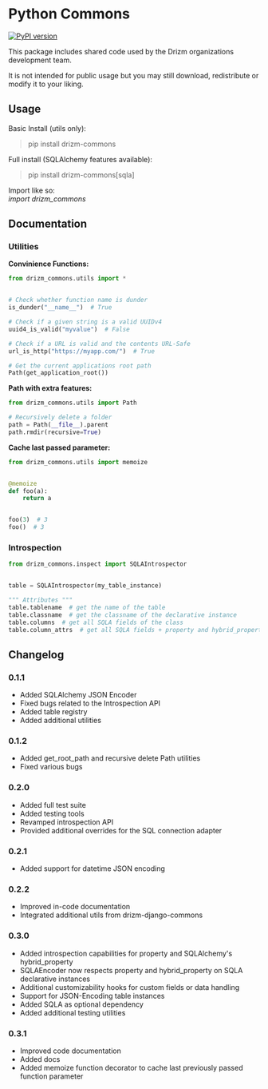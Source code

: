 # Python Commons
[![PyPI version](https://badge.fury.io/py/drizm-commons.svg)](https://badge.fury.io/py/drizm-commons)  

This package includes shared code used by
the Drizm organizations development team.  

It is not intended for public usage but you
may still download, redistribute or 
modify it to your liking.

## Usage

Basic Install (utils only):  
>pip install drizm-commons


Full install (SQLAlchemy features available):  
>pip install drizm-commons[sqla]

Import like so:  
*import drizm_commons*

## Documentation

### Utilities

**Convinience Functions:**  
````python
from drizm_commons.utils import *


# Check whether function name is dunder
is_dunder("__name__")  # True

# Check if a given string is a valid UUIDv4
uuid4_is_valid("myvalue")  # False

# Check if a URL is valid and the contents URL-Safe
url_is_http("https://myapp.com/")  # True

# Get the current applications root path
Path(get_application_root())
````

**Path with extra features:**
````python
from drizm_commons.utils import Path

# Recursively delete a folder
path = Path(__file__).parent
path.rmdir(recursive=True)
````

**Cache last passed parameter:**
````python
from drizm_commons.utils import memoize


@memoize
def foo(a):
    return a


foo(3)  # 3
foo()  # 3
````

### Introspection

````python
from drizm_commons.inspect import SQLAIntrospector


table = SQLAIntrospector(my_table_instance)

""" Attributes """
table.tablename  # get the name of the table
table.classname  # get the classname of the declarative instance
table.columns  # get all SQLA fields of the class
table.column_attrs  # get all SQLA fields + property and hybrid_property of the class
````

## Changelog

### 0.1.1

- Added SQLAlchemy JSON Encoder
- Fixed bugs related to the Introspection
API
- Added table registry
- Added additional utilities

### 0.1.2

- Added get_root_path and recursive delete
Path utilities
- Fixed various bugs

### 0.2.0

- Added full test suite
- Added testing tools
- Revamped introspection API
- Provided additional overrides for the
SQL connection adapter

### 0.2.1

- Added support for datetime JSON
encoding

### 0.2.2

- Improved in-code documentation
- Integrated additional utils from
drizm-django-commons

### 0.3.0

- Added introspection capabilities 
for property and SQLAlchemy's
hybrid_property
- SQLAEncoder now respects property
and hybrid_property on SQLA declarative
instances
- Additional customizability hooks
for custom fields or data handling
- Support for JSON-Encoding table
instances
- Added SQLA as optional dependency
- Added additional testing utilities

### 0.3.1

- Improved code documentation
- Added docs
- Added memoize function decorator
to cache last previously passed
function parameter
